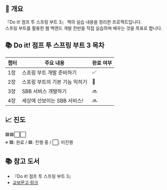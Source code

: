 ## 📒 개요
『Do it! 점프 투 스프링 부트 3』 책의 실습 내용을 정리한 프로젝트입니다.  
스프링 부트를 활용한 웹 백엔드 개발 전반을 직접 실습하며 배우는 것을 목표로 합니다.  

## 📚 Do it! 점프 투 스프링 부트 3 목차

| 챕터 | 주요 내용 | 완료 여부 |
|------|-------------------------------|------------|
| 1장  | 스프링 부트 개발 준비하기           | ✅ |
| 2장  | 스프링 부트의 기본 기능 익히기       | 🔄️ |
| 3장  | SBB 서비스 개발하기              | 🔜 |
| 4장  | 세상에 선보이는 SBB 서비스!        | 🔜 |

## 📈 진도
🟩🟦⬜⬜  
※ 🟩: 완료 / 🟦: 진행 중 / ⬜: 미진행

## 📚 참고 도서  
- 『Do it! 점프 투 스프링 부트 3』  
- [교보문고 링크](https://product.kyobobook.co.kr/detail/S000211685975)
